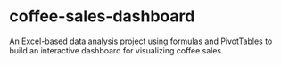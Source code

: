 # coffee-sales-dashboard
An Excel-based data analysis project using formulas and PivotTables to build an interactive dashboard for visualizing coffee sales.
